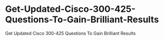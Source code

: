 # Get-Updated-Cisco-300-425-Questions-To-Gain-Brilliant-Results
Get Updated Cisco 300-425 Questions To Gain Brilliant Results
